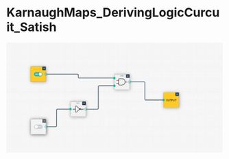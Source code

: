 # KarnaughMaps_DerivingLogicCurcuit_Satish

![image alt](https://github.com/satishspatil-01/KarnaughMaps_DerivingLogicCurcuit_Satish/blob/main/Screenshot%202025-08-27%20222519.png?raw=true)
